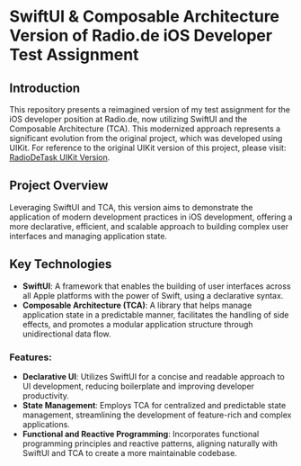 # SwiftUI & Composable Architecture Version of Radio.de iOS Developer Test Assignment

## Introduction

This repository presents a reimagined version of my test assignment for the iOS developer position at Radio.de, now utilizing SwiftUI and the Composable Architecture (TCA). This modernized approach represents a significant evolution from the original project, which was developed using UIKit. For reference to the original UIKit version of this project, please visit: [RadioDeTask UIKit Version](https://github.com/iksudnik/RadioDeTask).

## Project Overview

Leveraging SwiftUI and TCA, this version aims to demonstrate the application of modern development practices in iOS development, offering a more declarative, efficient, and scalable approach to building complex user interfaces and managing application state.

## Key Technologies

- **SwiftUI**: A framework that enables the building of user interfaces across all Apple platforms with the power of Swift, using a declarative syntax.
- **Composable Architecture (TCA)**: A library that helps manage application state in a predictable manner, facilitates the handling of side effects, and promotes a modular application structure through unidirectional data flow.

### Features:

- **Declarative UI**: Utilizes SwiftUI for a concise and readable approach to UI development, reducing boilerplate and improving developer productivity.
- **State Management**: Employs TCA for centralized and predictable state management, streamlining the development of feature-rich and complex applications.
- **Functional and Reactive Programming**: Incorporates functional programming principles and reactive patterns, aligning naturally with SwiftUI and TCA to create a more maintainable codebase.
